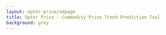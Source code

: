 ```yaml
---
layout: opter-price/adpage
title: Opter Price - Commodity Price Trend Prediction Tool
background: grey
---
```

